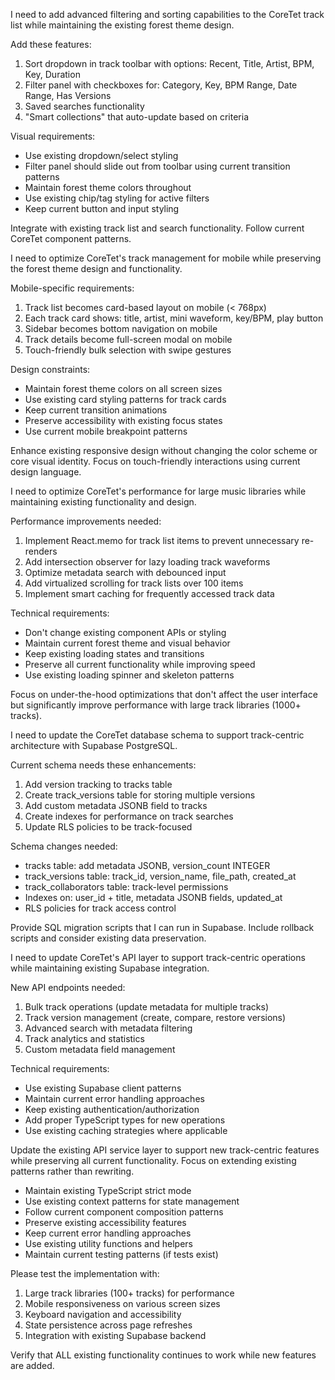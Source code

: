 I need to add advanced filtering and sorting capabilities to the CoreTet track list while maintaining the existing forest theme design.

Add these features:
1. Sort dropdown in track toolbar with options: Recent, Title, Artist, BPM, Key, Duration
2. Filter panel with checkboxes for: Category, Key, BPM Range, Date Range, Has Versions
3. Saved searches functionality
4. "Smart collections" that auto-update based on criteria

Visual requirements:
- Use existing dropdown/select styling
- Filter panel should slide out from toolbar using current transition patterns
- Maintain forest theme colors throughout 
- Use existing chip/tag styling for active filters
- Keep current button and input styling

Integrate with existing track list and search functionality. Follow current CoreTet component patterns.

I need to optimize CoreTet's track management for mobile while preserving the forest theme design and functionality.

Mobile-specific requirements:
1. Track list becomes card-based layout on mobile (< 768px)
2. Each track card shows: title, artist, mini waveform, key/BPM, play button
3. Sidebar becomes bottom navigation on mobile
4. Track details become full-screen modal on mobile
5. Touch-friendly bulk selection with swipe gestures

Design constraints:
- Maintain forest theme colors on all screen sizes
- Use existing card styling patterns for track cards
- Keep current transition animations
- Preserve accessibility with existing focus states
- Use current mobile breakpoint patterns

Enhance existing responsive design without changing the color scheme or core visual identity. Focus on touch-friendly interactions using current design language.

I need to optimize CoreTet's performance for large music libraries while maintaining existing functionality and design.

Performance improvements needed:
1. Implement React.memo for track list items to prevent unnecessary re-renders
2. Add intersection observer for lazy loading track waveforms
3. Optimize metadata search with debounced input
4. Add virtualized scrolling for track lists over 100 items
5. Implement smart caching for frequently accessed track data

Technical requirements:
- Don't change existing component APIs or styling
- Maintain current forest theme and visual behavior
- Keep existing loading states and transitions
- Preserve all current functionality while improving speed
- Use existing loading spinner and skeleton patterns

Focus on under-the-hood optimizations that don't affect the user interface but significantly improve performance with large track libraries (1000+ tracks).

I need to update the CoreTet database schema to support track-centric architecture with Supabase PostgreSQL.

Current schema needs these enhancements:
1. Add version tracking to tracks table
2. Create track_versions table for storing multiple versions
3. Add custom metadata JSONB field to tracks
4. Create indexes for performance on track searches
5. Update RLS policies to be track-focused

Schema changes needed:
- tracks table: add metadata JSONB, version_count INTEGER
- track_versions table: track_id, version_name, file_path, created_at
- track_collaborators table: track-level permissions
- Indexes on: user_id + title, metadata JSONB fields, updated_at
- RLS policies for track access control

Provide SQL migration scripts that I can run in Supabase. Include rollback scripts and consider existing data preservation.

I need to update CoreTet's API layer to support track-centric operations while maintaining existing Supabase integration.

New API endpoints needed:
1. Bulk track operations (update metadata for multiple tracks)
2. Track version management (create, compare, restore versions)
3. Advanced search with metadata filtering
4. Track analytics and statistics
5. Custom metadata field management

Technical requirements:
- Use existing Supabase client patterns
- Maintain current error handling approaches
- Keep existing authentication/authorization
- Add proper TypeScript types for new operations
- Use existing caching strategies where applicable

Update the existing API service layer to support new track-centric features while preserving all current functionality. Focus on extending existing patterns rather than rewriting.

- Maintain existing TypeScript strict mode
- Use existing context patterns for state management
- Follow current component composition patterns
- Preserve existing accessibility features
- Keep current error handling approaches
- Use existing utility functions and helpers
- Maintain current testing patterns (if tests exist)

Please test the implementation with:
1. Large track libraries (100+ tracks) for performance
2. Mobile responsiveness on various screen sizes
3. Keyboard navigation and accessibility
4. State persistence across page refreshes
5. Integration with existing Supabase backend

Verify that ALL existing functionality continues to work while new features are added.